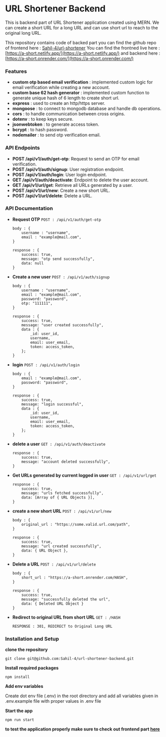 # URL Shortener Backend

This is backend part of URL Shortener application created using MERN.
We can create a short URL for a long URL and can use short url to reach to the original long URL.

This repository contains code of backed part you can find the github repo of frontend here : [Sahil-4/url-shortener](https://github.com/Sahil-4/url-shortener)
You can find the frontned live here : [https://a-short.netlify.app/](https://a-short.netlify.app/)
and backend here : [https://a-short.onrender.com/](https://a-short.onrender.com/)

### Features

- **custom otp based email verification** : implemented custom logic for email verification while creating a new account.
- **custom base 62 hash generator** : implemented custom function to generate unique hash of 6 length to create short url.
- **express** : used to create an http/https server.
- **mongoose** : to connect to mongodb database and handle db operations.
- **cors** : to handle communication between cross origins.
- **dotenv** : to keep keys secure.
- **jsonwebtoken** : to generate access token.
- **bcrypt** : to hash password.
- **nodemailer** : to send otp verification email.

### API Endpoints

- **POST /api/v1/auth/get-otp**: Request to send an OTP for email verification.
- **POST /api/v1/auth/signup**: User registration endpoint.
- **POST /api/v1/auth/login**: User login endpoint.
- **GET /api/v1/auth/deactivate**: Endpoint to delete the user account.
- **GET /api/v1/url/get**: Retrieve all URLs generated by a user.
- **POST /api/v1/url/new**: Create a new short URL.
- **POST /api/v1/url/delete**: Delete a URL.

### API Documentation

- **Request OTP**
  `POST : /api/v1/auth/get-otp `

  ```
  body : {
      username : "username",
      email : "example@mail.com",
  }
  ```

  ```
  response : {
      success: true,
      message: "otp send successfully",
      data: null
  }
  ```

- **Create a new user**
  `POST : /api/v1/auth/signup`

  ```
  body : {
      username : "username",
      email : "example@mail.com",
      password: "password",
      otp: "111111",
  }
  ```

  ```
  response : {
      success: true,
      message: "user created successfully",
      data : {
          _id: user_id,
          username,
          email: user_email,
          token: access_token,
      };
  }
  ```

- **login**
  `POST : /api/v1/auth/login`

  ```
  body : {
      email : "example@mail.com",
      password: "password",
  }
  ```

  ```
  response : {
      success: true,
      message: "login successful",
      data : {
          _id: user_id,
          username,
          email: user_email,
          token: access_token,
      };
  }
  ```

- **delete a user**
  `GET : /api/v1/auth/deactivate`

  ```
  response : {
      success: true,
      message: "account deleted successfully",
  }
  ```

- **Get URLs generated by current logged in user**
  `GET : /api/v1/url/get`

  ```
  response : {
      success: true,
      message: "urls fetched successfully",
      data: [Array of { URL Objects }],
  }
  ```

- **create a new short URL**
  `POST : /api/v1/url/new`

  ```
  body : {
      original_url : "https://some.valid.url.com/path",
  }
  ```

  ```
  response : {
      success: true,
      message: "url created successfully",
      data: { URL Object },
  }
  ```

- **Delete a URL**
  `POST : /api/v1/url/delete`

  ```
  body : {
      short_url : "https://a-short.onrender.com/HASH",
  }
  ```

  ```
  response : {
      success: true,
      message: "successfully deleted the url",
      data: { Deleted URL Object }
  }
  ```

- **Redirect to original URL from short URL**
  `GET : /HASH`

  ```
  RESPONSE : 301, REDIRECT to Original Long URL
  ```

### Installation and Setup

**clone the repository**

`git clone git@github.com:Sahil-4/url-shortener-backend.git`

**Install required packages**

`npm install`

**Add env variables**

Create dot env file (.env) in the root directory and add all variables given in .env.example file with proper values in .env file

**Start the app**

`npm run start`

**to test the application properly make sure to check out frontend part [here](https://github.com/Sahil-4/url-shortener)**
